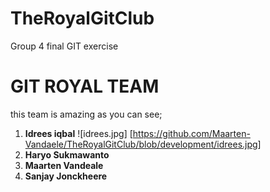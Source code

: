 # TheRoyalGitClub
Group 4 final GIT exercise
# GIT ROYAL TEAM 

this team is amazing as you can see;

1. **Idrees iqbal**  ![idrees.jpg] [https://github.com/Maarten-Vandaele/TheRoyalGitClub/blob/development/idrees.jpg]
2. **Haryo Sukmawanto**
3. **Maarten Vandeale**
4. **Sanjay Jonckheere** 
